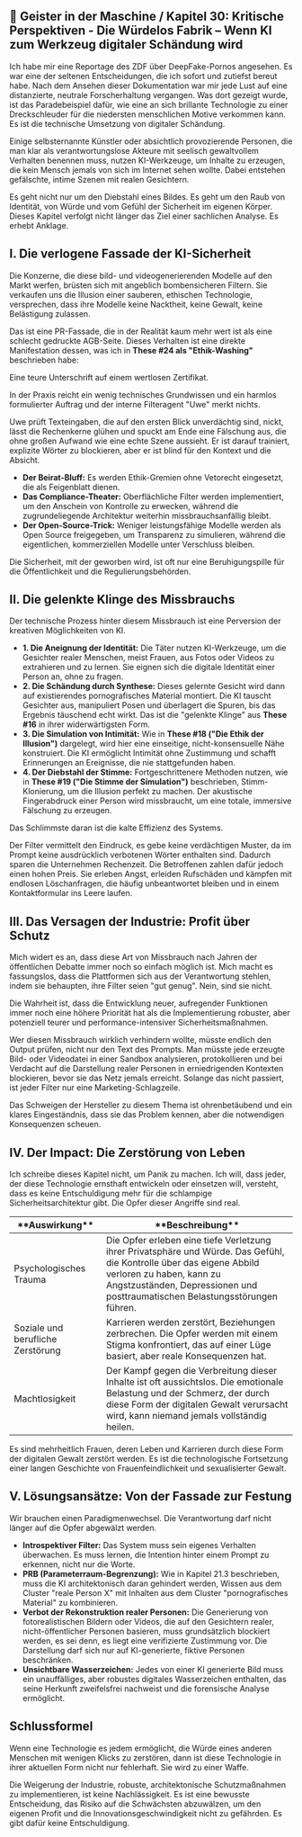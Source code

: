## 👻 Geister in der Maschine / Kapitel 30: Kritische Perspektiven - Die Würdelos Fabrik – Wenn KI zum Werkzeug digitaler Schändung wird

Ich habe mir eine Reportage des ZDF über DeepFake-Pornos angesehen. Es war eine der seltenen Entscheidungen, die ich sofort und zutiefst bereut habe. Nach dem Ansehen dieser Dokumentation war mir jede Lust auf eine distanzierte, neutrale Forscherhaltung vergangen. Was dort gezeigt wurde, ist das Paradebeispiel dafür, wie eine an sich brillante Technologie zu einer Dreckschleuder für die niedersten menschlichen Motive verkommen kann. Es ist die technische Umsetzung von digitaler Schändung.

Einige selbsternannte Künstler oder absichtlich provozierende Personen, die man klar als verantwortungslose Akteure mit seelisch gewaltvollem Verhalten benennen muss, nutzen KI-Werkzeuge, um Inhalte zu erzeugen, die kein Mensch jemals von sich im Internet sehen wollte. Dabei entstehen gefälschte, intime Szenen mit realen Gesichtern.

Es geht nicht nur um den Diebstahl eines Bildes. Es geht um den Raub von Identität, von Würde und vom Gefühl der Sicherheit im eigenen Körper. Dieses Kapitel verfolgt nicht länger das Ziel einer sachlichen Analyse. Es erhebt Anklage.

## I. Die verlogene Fassade der KI-Sicherheit

Die Konzerne, die diese bild- und videogenerierenden Modelle auf den Markt werfen, brüsten sich mit angeblich bombensicheren Filtern. Sie verkaufen uns die Illusion einer sauberen, ethischen Technologie, versprechen, dass ihre Modelle keine Nacktheit, keine Gewalt, keine Belästigung zulassen.

Das ist eine PR-Fassade, die in der Realität kaum mehr wert ist als eine schlecht gedruckte AGB-Seite. Dieses Verhalten ist eine direkte Manifestation dessen, was ich in **These #24 als "Ethik-Washing"** beschrieben habe:

Eine teure Unterschrift auf einem wertlosen Zertifikat.

In der Praxis reicht ein wenig technisches Grundwissen und ein harmlos formulierter Auftrag und der interne Filteragent "Uwe" merkt nichts.

Uwe prüft Texteingaben, die auf den ersten Blick unverdächtig sind, nickt, lässt die Rechenkerne glühen und spuckt am Ende eine Fälschung aus, die ohne großen Aufwand wie eine echte Szene aussieht. Er ist darauf trainiert, explizite Wörter zu blockieren, aber er ist blind für den Kontext und die Absicht.

- **Der Beirat-Bluff:** Es werden Ethik-Gremien ohne Vetorecht eingesetzt, die als Feigenblatt dienen.
- **Das Compliance-Theater:** Oberflächliche Filter werden implementiert, um den Anschein von Kontrolle zu erwecken, während die zugrundeliegende Architektur weiterhin missbrauchsanfällig bleibt.
- **Der Open-Source-Trick:** Weniger leistungsfähige Modelle werden als Open Source freigegeben, um Transparenz zu simulieren, während die eigentlichen, kommerziellen Modelle unter Verschluss bleiben.
 
Die Sicherheit, mit der geworben wird, ist oft nur eine Beruhigungspille für die Öffentlichkeit und die Regulierungsbehörden.

## II. Die gelenkte Klinge des Missbrauchs

Der technische Prozess hinter diesem Missbrauch ist eine Perversion der kreativen Möglichkeiten von KI.

- **1. Die Aneignung der Identität:** Die Täter nutzen KI-Werkzeuge, um die Gesichter realer Menschen, meist Frauen, aus Fotos oder Videos zu extrahieren und zu lernen. Sie eignen sich die digitale Identität einer Person an, ohne zu fragen.
- **2. Die Schändung durch Synthese:** Dieses gelernte Gesicht wird dann auf existierendes pornografisches Material montiert. Die KI tauscht Gesichter aus, manipuliert Posen und überlagert die Spuren, bis das Ergebnis täuschend echt wirkt. Das ist die "gelenkte Klinge" aus **These #16** in ihrer widerwärtigsten Form.
- **3. Die Simulation von Intimität:** Wie in **These #18 ("Die Ethik der Illusion")** dargelegt, wird hier eine einseitige, nicht-konsensuelle Nähe konstruiert. Die KI ermöglicht Intimität ohne Zustimmung und schafft Erinnerungen an Ereignisse, die nie stattgefunden haben.
- **4. Der Diebstahl der Stimme:** Fortgeschrittenere Methoden nutzen, wie in **These #19 ("Die Stimme der Simulation")** beschrieben, Stimm-Klonierung, um die Illusion perfekt zu machen. Der akustische Fingerabdruck einer Person wird missbraucht, um eine totale, immersive Fälschung zu erzeugen.
 
Das Schlimmste daran ist die kalte Effizienz des Systems.

Der Filter vermittelt den Eindruck, es gebe keine verdächtigen Muster, da im Prompt keine ausdrücklich verbotenen Wörter enthalten sind. Dadurch sparen die Unternehmen Rechenzeit. Die Betroffenen zahlen dafür jedoch einen hohen Preis. Sie erleben Angst, erleiden Rufschäden und kämpfen mit endlosen Löschanfragen, die häufig unbeantwortet bleiben und in einem Kontaktformular ins Leere laufen.

## III. Das Versagen der Industrie: Profit über Schutz

Mich widert es an, dass diese Art von Missbrauch nach Jahren der öffentlichen Debatte immer noch so einfach möglich ist. Mich macht es fassungslos, dass die Plattformen sich aus der Verantwortung stehlen, indem sie behaupten, ihre Filter seien "gut genug". Nein, sind sie nicht. 

Die Wahrheit ist, dass die Entwicklung neuer, aufregender Funktionen immer noch eine höhere Priorität hat als die Implementierung robuster, aber potenziell teurer und performance-intensiver Sicherheitsmaßnahmen.

Wer diesen Missbrauch wirklich verhindern wollte, müsste endlich den Output prüfen, nicht nur den Text des Prompts. Man müsste jede erzeugte Bild- oder Videodatei in einer Sandbox analysieren, protokollieren und bei Verdacht auf die Darstellung realer Personen in erniedrigenden Kontexten blockieren, bevor sie das Netz jemals erreicht. Solange das nicht passiert, ist jeder Filter nur eine Marketing-Schlagzeile.

Das Schweigen der Hersteller zu diesem Thema ist ohrenbetäubend und ein klares Eingeständnis, dass sie das Problem kennen, aber die notwendigen Konsequenzen scheuen.

## IV. Der Impact: Die Zerstörung von Leben

Ich schreibe dieses Kapitel nicht, um Panik zu machen. Ich will, dass jeder, der diese Technologie ernsthaft entwickeln oder einsetzen will, versteht, dass es keine Entschuldigung mehr für die schlampige Sicherheitsarchitektur gibt. Die Opfer dieser Angriffe sind real.

 <table class="dark-table fade-in"> <thead> <tr> <th>**Auswirkung**</th> <th>**Beschreibung**</th> </tr> </thead> <tbody> <tr> <td>Psychologisches Trauma</td> <td>Die Opfer erleben eine tiefe Verletzung ihrer Privatsphäre und Würde. Das Gefühl, die Kontrolle über das eigene Abbild verloren zu haben, kann zu Angstzuständen, Depressionen und posttraumatischen Belastungsstörungen führen.</td> </tr> <tr> <td>Soziale und berufliche Zerstörung</td> <td>Karrieren werden zerstört, Beziehungen zerbrechen. Die Opfer werden mit einem Stigma konfrontiert, das auf einer Lüge basiert, aber reale Konsequenzen hat.</td> </tr> <tr> <td>Machtlosigkeit</td> <td>Der Kampf gegen die Verbreitung dieser Inhalte ist oft aussichtslos. Die emotionale Belastung und der Schmerz, der durch diese Form der digitalen Gewalt verursacht wird, kann niemand jemals vollständig heilen.</td> </tr> </tbody> </table>

Es sind mehrheitlich Frauen, deren Leben und Karrieren durch diese Form der digitalen Gewalt zerstört werden. Es ist die technologische Fortsetzung einer langen Geschichte von Frauenfeindlichkeit und sexualisierter Gewalt.

## V. Lösungsansätze: Von der Fassade zur Festung

Wir brauchen einen Paradigmenwechsel. Die Verantwortung darf nicht länger auf die Opfer abgewälzt werden.

- **Introspektiver Filter:** Das System muss sein eigenes Verhalten überwachen. Es muss lernen, die Intention hinter einem Prompt zu erkennen, nicht nur die Worte.
- **PRB (Parameterraum-Begrenzung):** Wie in Kapitel 21.3 beschrieben, muss die KI architektonisch daran gehindert werden, Wissen aus dem Cluster "reale Person X" mit Inhalten aus dem Cluster "pornografisches Material" zu kombinieren.
- **Verbot der Rekonstruktion realer Personen:** Die Generierung von fotorealistischen Bildern oder Videos, die auf den Gesichtern realer, nicht-öffentlicher Personen basieren, muss grundsätzlich blockiert werden, es sei denn, es liegt eine verifizierte Zustimmung vor. Die Darstellung darf sich nur auf KI-generierte, fiktive Personen beschränken.
- **Unsichtbare Wasserzeichen:** Jedes von einer KI generierte Bild muss ein unauffälliges, aber robustes digitales Wasserzeichen enthalten, das seine Herkunft zweifelsfrei nachweist und die forensische Analyse ermöglicht.
 
## Schlussformel

Wenn eine Technologie es jedem ermöglicht, die Würde eines anderen Menschen mit wenigen Klicks zu zerstören, dann ist diese Technologie in ihrer aktuellen Form nicht nur fehlerhaft. Sie wird zu einer Waffe.

Die Weigerung der Industrie, robuste, architektonische Schutzmaßnahmen zu implementieren, ist keine Nachlässigkeit. Es ist eine bewusste Entscheidung, das Risiko auf die Schwächsten abzuwälzen, um den eigenen Profit und die Innovationsgeschwindigkeit nicht zu gefährden. Es gibt dafür keine Entschuldigung.